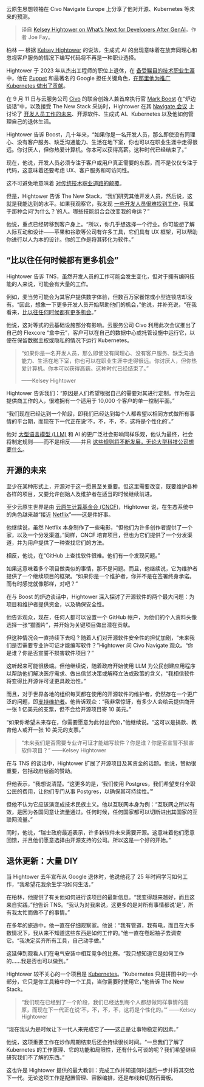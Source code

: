 
<!--
title: GenAI之后开发人员的下一步
cover: https://cdn.thenewstack.io/media/2024/09/060ed146-kelsey-hightower-on-whats-next-for-developers-after-genai-2.jpg
-->

云原生思想领袖在 Civo Navigate Europe 上分享了他对开源、Kubernetes 等未来的预测。

> 译自 [Kelsey Hightower on What’s Next for Developers After GenAI](https://thenewstack.io/kelsey-hightower-on-whats-next-for-developers-after-genai/)，作者 Joe Fay。

柏林 — 根据 [Kelsey Hightower](https://x.com/kelseyhightower) 的说法，生成式 AI 的出现意味着在放弃同理心和忽视客户服务的情况下编写代码将不再是一种职业选择。

Hightower 于 2023 年从杰出工程师的职位上退休，在 [备受瞩目的技术职业生涯](https://thenewstack.io/kelsey-hightower-predicts-how-the-kubernetes-community-will-evolve/) 中，他在 [Puppet](https://puppet.com/?utm_content=inline+mention) 和最著名的 Google 担任关键角色，[在那里他为推广 Kubernetes 做出了贡献](https://thenewstack.io/kelsey-hightower-on-his-very-personal-kubernetes-journey/)。

在 9 月 11 日与云服务公司 [Civo](https://www.civo.com/) 的联合创始人兼首席执行官 [Mark Boost](https://www.linkedin.com/in/markboost/) 在“炉边谈话”中，以及接受 The New Stack 采访时，Hightower 在其 [Navigate 会议](https://www.civo.com/navigate/europe) 上讨论了 [开发人员工作的未来](https://thenewstack.io/what-ai-developer-skills-do-you-need-in-2024/)、开源软件、生成式 AI、Kubernetes 以及他如何管理自己的退休生活。

Hightower 告诉 Boost，几十年来，“如果你是一名开发人员，那么即使没有同理心、没有客户服务、缺乏沟通能力、生活在地下室，你也可以在职业生涯中走得很远。你讨厌人，但你热爱计算机。你本可以获得高薪。这种时代已经结束了。”

现在，他说，开发人员必须专注于客户或用户真正需要的东西，而不是仅仅专注于代码，这意味着还要考虑 UX、客户服务和可访问性。

这不可避免地意味着 [对传统技术职业道路的颠覆](https://thenewstack.io/how-will-generative-ai-change-the-tech-job-market/)。

但是，Hightower 告诉 The New Stack，“我们研究其他开发人员，然后说，这就是我能达到的水平。如果我观察它，我发现 [一些开发人员很难找到工作](https://thenewstack.io/how-tech-industry-layoffs-are-impacting-developers/)，我属于那种会问‘为什么？’的人。哪些技能组合会改变我的命运？”

他说，重点已经转移到客户身上。“所以，你几乎想选择一个行业。你可能想了解人际互动和设计——苹果和谷歌等公司有许多工具，它们具有 UX 框架，可以帮助你进行以人为本的设计。你的工作是将其转化为软件。”

## “比以往任何时候都有更多机会”

Hightower 告诉 TNS，虽然开发人员的工作可能会发生变化，但对于拥有编码技能的人来说，可能会有大量的工作。

例如，麦当劳可能会为其客户提供数字体验，但数百万家餐馆或小型连锁店却没有。“因此，想象一下更多开发人员开始帮助他们的机会，”他说，并补充说，“在我看来，[比以往任何时候都有更多机会](https://thenewstack.io/ai-will-create-demand-and-empower-developers-not-replace-them/)。”

他说，这对等式的云基础设施部分有影响。云服务公司 Civo 利用此次会议推出了自己的 Flexcore “盒中云”，客户可以在自己的数据中心或托管设施中运行它，以便在保留数据主权或隐私的情况下运行 Kubernetes。

> “如果你是一名开发人员，那么即使没有同理心、没有客户服务、缺乏沟通能力、生活在地下室，你也可以在职业生涯中走得很远。你讨厌人，但你热爱计算机。你本可以获得高薪。这种时代已经结束了。”
>
> ——Kelsey Hightower

Hightower 告诉我们：“原因是人们希望根据自己的需要对其进行定制。作为在云提供商工作的人，很难拥有一个适用于 10,000 个客户的单一控制平面。”

“我们现在已经达到一个阶段，即我们已经达到每个人都希望以相同方式做所有事情的平台期，而现在下一代正在说‘不，不，不，不，这将是个性化的’。”

他对 [大型语言模型 (LLM)](https://thenewstack.io/what-is-a-large-language-model/) 和 AI 的更广泛社会影响同样乐观，他认为最终，社会将制定规则——而不是相反——并且 [这些规则将不断发展，无论大型科技公司想要什么](https://thenewstack.io/why-open-source-ai-has-no-meaning/)。

## 开源的未来

至少在某种形式上，开源对于这一愿景至关重要。但这里需要改变，既要维护各种各样的项目，又要允许创始人及维护者在适当的时候继续前进。

至少云原生世界是由
[云原生计算基金会 (CNCF)](https://cncf.io/?utm_content=inline+mention)，Hightower 说，在生态系统中的角色越来越“接近 [Netflix](https://thenewstack.io/developer-productivity-engineering-at-netflix/)”——这是件好事。

他继续说，虽然 Netflix 本身制作了一些电影，“但他们为许多创作者提供了一个家，以及一个分发渠道。”同样，CNCF 培育项目，但也为它们提供了一个分发渠道，并为用户提供了一种查找它们的方法。

相反，他说，在“GitHub 上查找软件很难。他们有一个发现问题。”

如果这意味着多个项目做类似的事情，那不是问题。而且，他继续说，它为维护者提供了一个继续项目的框架。“如果你是一个维护者，你并不是在签署终身承诺。而有时感觉就像那样，对吧？”

在与 Boost 的炉边谈话中，Hightower 深入探讨了开源软件的两个最大问题：为项目和维护者提供资金，以及确保安全性。

他告诉观众，现在，任何人都可以设置一个 GitHub 帐户，为他们的个人资料头像选择一张“猫图片”，并开始为关键项目做出潜在贡献。

但这种情况会一直持续下去吗？随着人们对开源软件安全性的担忧加剧，“未来我们是否需要专业许可证才能编写软件？”Hightower 问 Civo Navigate 观众。“你是谁？你是否宣誓不损害软件项目？”

这听起来可能很极端。但他继续说，随着政府开始使用 LLM 为公民创建应用程序以帮助他们解决医疗需求、做出信贷决策或解释立法或政策的含义，“我相信软件将变得比开源许可证更具政治性。”

而且，对于世界各地的组织每天都在使用的开源软件的维护者，仍然存在一个更广泛的问题，即[支持维护者](https://thenewstack.io/open-source-needs-maintainers-but-how-can-they-get-paid/)。他告诉观众：“我非常惊讶，有多少人会给云提供商开一张 1 亿美元的支票，但不会给开源项目寄 10 美元。”

“如果你希望未来存在，你需要愿意为此付出代价，”他继续说。“这可以是捐款、教育他人或开一张 10 美元的支票。”

> “未来我们是否需要专业许可证才能编写软件？你是谁？你是否宣誓不损害软件项目？”
> ——Kelsey Hightower

在与 TNS 的谈话中，Hightower 扩展了开源项目及其资金的话题。他说，赞助很重要，包括政府层面的赞助。

但他表示，“我想说清楚。“这更多的是，‘我们使用 Postgres，我们希望支付全职公民的费用，让他们专门从事 Postgres，以确保其可持续性。’”

但他不认为它应该演变成技术民族主义。他以互联网本身为例：“互联网之所以有效，是因为各国同意让流量通过。任何时候，任何国家都可以切断进出其国家的互联网流量。”

同时，他说，“瑞士政府最近表示，许多新软件未来需要开源。这意味着他们愿意回馈，并且他们愿意选择由开源支持的公司。所以这是一个好的开始。”

## 退休更新：大量 DIY

当 Hightower 去年宣布从 Google 退休时，他说他花了 25 年时间学习如何工作，“我希望花我余生学习如何生活。”

在柏林，他提供了有关他如何进行该项目的最新信息。“我变得越来越好，而且这来自实践，”他告诉 TNS。“我认为对我来说，这更多的是对所有事情都说‘是’，所有我太忙而做不了的事情。”

在多年的旅途中，他一直在仔细观察家。他说：“我有管道，我有电，而且在大多数情况下，我从来不知道这些东西是如何工作的。”他一直在卷起袖子去调查它。“我决定买齐所有工具，自己动手做。”

这延伸到观看人们在电气安装中相互竞争的比赛。“我只想知道它是如何工作的……我是否也可以做到。”

Hightower 较不关心的一个项目是
[Kubernetes](https://thenewstack.io/at-kubernetes-10th-anniversary-in-mountain-view-history-remembered/)。“Kubernetes 只是拼图中的一小部分，它只是你工具箱中的一个工具，当你需要时使用它，”他告诉 The New Stack。

> “我们现在已经到了一个阶段，我们已经达到每个人都想做同样事情的高原，而现在下一代正在说‘不，不，不，不，这将是个性化的。’”
> ——Kelsey Hightower

“现在我认为是时候让下一代人来完成它了——这正是让事物稳定的因素。”

他说，这项重要工作在炒作周期结束后还会持续很长时间。“一旦我们了解了 Kubernetes 的工作原理、它的功能和局限性，还有什么可谈的呢？我们希望继续研究我们不了解的东西。”

这也许是 Hightower 提供的最大教训：完成工作并知道何时退后一步并将其交给下一代。无论这项工作是配置管理、容器编排，还是布线和切割石膏板。
